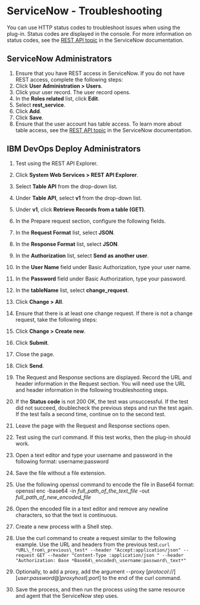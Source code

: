 
# ServiceNow - Troubleshooting

You can use HTTP status codes to troubleshoot issues when using the plug-in. Status codes are displayed in the console. For more information on status codes, see the [REST API topic](https://wiki.servicenow.com/index.php?title=REST_API#REST_Response_HTTP_Status_Codes) in the ServiceNow documentation.

## ServiceNow Administrators

1. Ensure that you have REST access in ServiceNow. If you do not have REST access, complete the following steps:
1. Click **User Administration > Users**.
2. Click your user record. The user record opens.
3. In the **Roles related** list, click **Edit**.
4. Select **rest\_service**.
5. Click **Add**.
6. Click **Save**.
2. Ensure that the user account has table access. To learn more about table access, see the [REST API topic](https://wiki.servicenow.com/index.php?title=REST_API#Table_Access) in the ServiceNow documentation.

## IBM DevOps Deploy Administrators

1. Test using the REST API Explorer.
1. Click **System Web Services > REST API Explorer**.
2. Select **Table API** from the drop-down list.
3. Under **Table API**, select **v1** from the drop-down list.
4. Under **v1**, click **Retrieve Records from a table (GET)**.
5. In the Prepare request section, configure the following fields.
1. In the **Request Format** list, select **JSON**.
2. In the **Response Format** list, select **JSON**.
3. In the **Authorization** list, select **Send as another user**.
4. In the **User Name** field under Basic Authorization, type your user name.
5. In the **Password** field under Basic Authorization, type your password.
6. In the **tableName** list, select **change\_request**.
6. Click **Change > All**.
7. Ensure that there is at least one change request. If there is not a change request, take the following steps:
1. Click **Change > Create new**.
2. Click **Submit**.
3. Close the page.
8. Click **Send**.
9. The Request and Response sections are displayed. Record the URL and header information in the Request section. You will need use the URL and header information in the following troubleshooting steps.
10. If the **Status code** is not 200 OK, the test was unsuccessful. If the test did not succeed, doublecheck the previous steps and run the test again. If the test fails a second time, continue on to the second test.
11. Leave the page with the Request and Response sections open.
2. Test using the curl command. If this test works, then the plug-in should work.

1. Open a text editor and type your username and password in the following format: username:password
2. Save the file without a file extension.
3. Use the following openssl command to encode the file in Base64 format: openssl enc -base64 -in *full\_path\_of\_the\_text\_file* -out *full\_path\_of\_new\_encoded\_file*
4. Open the encoded file in a text editor and remove any newline characters, so that the text is continuous.
5. Create a new process with a Shell step.
6. Use the curl command to create a request similar to the following example. Use the URL and headers from the previous test.`curl *URL\_from\_previous\_test* --header "Accept:application/json" --request GET --header "Content-Type :application/json " --header "Authorization: Base *Base64\_encoded\_username:password\_text*"`

1. Optionally, to add a proxy, add the argument --proxy [*protocol*://][*user*:*password*@]*proxyhost*[:*port*] to the end of the curl command.
2. Save the process, and then run the process using the same resource and agent that the ServiceNow step uses.
